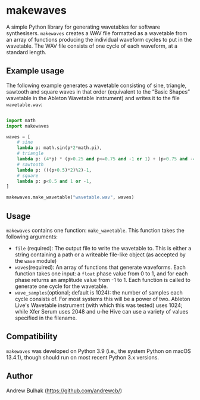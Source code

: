 # makewaves

A simple Python library for generating wavetables for software synthesisers. `makewaves` creates a WAV file formatted as a wavetable from an array of functions producing the individual waveform cycles to put in the wavetable. The WAV file consists of one cycle of each waveform, at a standard length.

## Example usage

The following example generates a wavetable consisting of sine, triangle, sawtooth and square waves in that order (equivalent to the “Basic Shapes” wavetable in the Ableton Wavetable instrument) and writes it to the file `wavetable.wav`:

```python

import math
import makewaves

waves = [
    # sine
    lambda p: math.sin(p*2*math.pi),
    # triangle
    lambda p: (4*p) * (p>0.25 and p<=0.75 and -1 or 1) + (p>0.75 and -4 or (p>0.25 and 2) or 0),
    # sawtooth
    lambda p: (((p+0.5)*2)%2)-1, 
    # square
    lambda p: p<0.5 and 1 or -1,
]

makewaves.make_wavetable("wavetable.wav", waves)

```

## Usage

`makewaves` contains one function: `make_wavetable`. This function takes the following arguments:

- `file` (required): The output file to write the wavetable to. This is either a string containing a path or a writeable file-like object (as accepted by the `wave` module)
- `waves`(required): An array of functions that generate waveforms. Each function takes one input: a `float` phase value from 0 to 1, and for each phase returns an amplitude value from -1 to 1. Each function is called to generate one cycle for the wavetable.
- `wave_samples`(optional; default is 1024): the number of samples each cycle consists of. For most systems this will be a power of two. Ableton Live's Wavetable instrument (with which this was tested) uses 1024; while Xfer Serum uses 2048 and u-he Hive can use a variety of values specified in the filename.

## Compatibility

`makewaves` was developed on Python 3.9 (i.e., the system Python on macOS 13.4.1), though should run on most recent Python 3.x versions.

## Author
Andrew Bulhak (https://github.com/andrewcb/)

